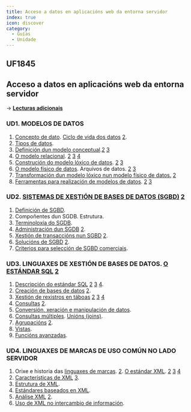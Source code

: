 ```yaml
---
title: Acceso a datos en aplicacións web da entorna servidor
index: true
icon: discover
category:
  - Guías
  - Unidade
---
```


## UF1845

## Acceso a datos en aplicacións web da entorna servidor

&rarr; [**Lecturas adicionais**](uf1845.md)

### UD1. MODELOS DE DATOS

1. [Concepto de dato](https://concepto.de/dato/). [Ciclo de vida dos datos](https://www.questionpro.com/blog/es/ciclo-de-vida-de-los-datos/) [2](https://www.ibm.com/mx-es/topics/data-lifecycle-management).
2. [Tipos de datos](https://es.wikipedia.org/wiki/Tipo_de_dato).
3. [Definición dun modelo conceptual](https://es.wikipedia.org/wiki/Modelo_conceptual).[2](https://www3.uji.es/~mmarques/f47/teoria/tema6.pdf) [3](https://abacusnt.es/informatica/cuales-son-los-pasos-para-crear-una-base-de-datos/)
4. [O modelo relacional](https://ayudaleyprotecciondatos.es/bases-de-datos/relacional/). [2](https://www.lifeder.com/modelo-relacional-base-datos/) [3](https://azure.microsoft.com/es-es/resources/cloud-computing-dictionary/what-is-a-relational-database/#whatis) [4](https://sqlearning.com/es/introduccion-sql-server/modelo-entidad-relacion/)
5. [Construción do modelo lóxico de datos](https://www.tibco.com/es/reference-center/what-is-a-logical-data-model). [2](https://www.ibm.com/docs/es/ida/9.1.2?topic=modeling-logical-data-models) [3](https://www.astera.com/es/tipo/blog/todo-lo-que-necesitas-saber-sobre-el-diseño-de-bases-de-datos/)
6. [O modelo físico de datos](https://geekflare.com/es/physical-data-model/). Arquivos de datos. [2](https://www.ibm.com/docs/es/data-studio/4.1.1?topic=modeling-physical-data-models) [3](https://www.sap.com/latinamerica/insights/what-is-data-modeling.html)
7. [Transformación dun modelo lóxico nun modelo físico de datos.](https://www.ibm.com/docs/es/ida/9.1.2?topic=tpdmildm-transforming-physical-data-model-into-logical-data-model) [2](https://manuel.cillero.es/doc/metodologia/metrica-3/tecnicas/obtencion-del-modelo-fisico-desde-el-logico/)
8. [Ferramentas para realización de modelos de datos](https://geekflare.com/es/database-modeling-and-design-tools/). [2](https://apiumhub.com/es/tech-blog-barcelona/principales-herramientas-modelado-datos/) [3](https://www.oracle.com/es/database/sqldeveloper/technologies/sql-data-modeler/)

### UD2. [SISTEMAS DE XESTIÓN DE BASES DE DATOS (SGBD)](https://www.hostinger.es/tutoriales/sgbd) [2](https://www.ionos.es/digitalguide/hosting/cuestiones-tecnicas/sistema-gestor-de-base-de-datos-sgbd/)

1. [Definición de SGBD](https://www.ayuware.es/blog/que-es-un-sgbd/).
2. Compoñentes dun SGDB. Estrutura.
3. [Terminoloxía do SGDB](https://support.microsoft.com/es-es/office/conceptos-básicos-sobre-bases-de-datos-a849ac16-07c7-4a31-9948-3c8c94a7c204).
4. [Administración dun SGDB](https://sites.google.com/site/basesdedatosss2015/1-introduccion-a-las-bases-de-datos/7-administracion-de-bd) [2](https://www.internetizado.com/programas-de-base-de-datos).
5. [Xestión de transaccións nun SGBD](http://www.lsi.us.es/docencia/get.php?id=7073) [2](https://www.monografias.com/trabajos96/manejo-transacciones/manejo-transacciones).
6. [Solucións de SGBD](https://www.hostinger.mx/tutoriales/sgbd) [2](https://www.inesem.es/revistadigital/informatica-y-tics/los-gestores-de-bases-de-datos-mas-usados/).
7. [Criterios para selección de SGBD comerciais](https://blog.hubspot.es/sales/consejos-gestionar-base-de-datos).

### UD3. LINGUAXES DE XESTIÓN DE BASES DE DATOS. [O ESTÁNDAR SQL](https://styde.net/introduccion-a-sql-con-mysql-y-mariadb/) [2](https://www.w3schools.com/sql/default.asp)

1. [Descripción do estándar SQL](https://kinsta.com/es/base-de-conocimiento/que-es-mysql/) [2](https://www.ionos.es/digitalguide/servidores/know-how/guia-para-aprender-a-utilizar-mysql/) [3](https://www.w3schools.com/mysql/mysql_datatypes.asp) [4](https://learn.microsoft.com/es-es/office/client-developer/access/desktop-database-reference/sql-data-types).
2. [Creación de bases de datos](https://blog.hubspot.es/website/como-crear-base-de-datos-mysql) [2](https://www.w3schools.com/mysql/mysql_create_db.asp).
3. [Xestión de rexistros en táboas](https://www.w3schools.com/mysql/mysql_create_table.asp) [2](https://www.w3schools.com/mysql/mysql_drop_table.asp) [3](https://www.w3schools.com/mysql/mysql_alter.asp) [4](https://todoregistros.es/tabla/tablas-campos-y-registros-base-de-datos/)
4. [Consultas](https://blog.hubspot.es/website/consultas-mysql) [2](https://es.khanacademy.org/computing/computer-programming/sql#more-advanced-sql-queries).
5. [Conversión, xeración e manipulación de datos](https://enreas.fandom.com/wiki/Guía_Práctica_MySQL/Capítulo_2:_Manipulación_de_datos).
6. [Consultas múltiples](https://www.gpsos.es/2019/02/mysqli_multi_query-php-mysql/). [Unións (joins)](https://www.w3schools.com/mysql/mysql_join.asp).
7. [Agrupacións](https://guru99.es/group-by/) [2](https://hazloexpress.com/group-by-agrupar-en-mysql/).
8. [Vistas](https://www.w3schools.com/mysql/mysql_view.asp).
9. [Funcións avanzadas](https://learnsql.es/blog/25-ejemplos-de-consultas-sql-avanzadas/).

### UD4. LINGUAXES DE MARCAS DE USO COMÚN NO LADO SERVIDOR

1. Orixe e historia das [linguaxes de marcas](https://es.wikipedia.org/wiki/Lenguaje_de_marcado). [2](https://www.eniun.com/lenguajes-marcas-sistemas-gestion-informacion/). [O estándar XML](https://www.w3schools.com/xml/xml_whatis.asp). [2](https://www.eniun.com/introduccion-xml-lenguaje-marcado-extensible/) [3](https://jorgesanchez.net/manuales/xml/fundamentos-xml.html) [4](https://www.crehana.com/blog/transformacion-digital/que-es-xml/)
2. [Características de XML](https://es.wikipedia.org/wiki/Extensible_Markup_Language) [3](https://aws.amazon.com/es/what-is/xml/).
3. [Estrutura de XML](https://www.w3schools.com/xml/xml_tree.asp).
4. [Estándares baseados en XML](https://es.wikipedia.org/wiki/Categoría:Estándares_basados_en_XML).
5. [Análise XML](https://www.tutorialspoint.com/es/xml/xml_parsers.htm) [2](https://www.ibm.com/docs/es/i/7.2?topic=data-xml-parsing).
6. [Uso de XML no intercambio de información](https://tecnologia-facil.com/que-es/que-es-xml-para-que-sirve-caracteristicas-y-ventajas).
